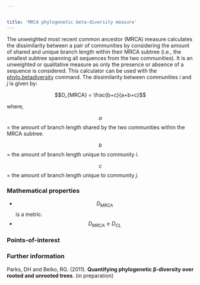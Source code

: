 ```yaml
---


title: 'MRCA phylogenetic beta-diversity measure'
---
```

The unweighted most recent common ancestor (MRCA) measure calculates the
dissimilarity between a pair of communities by considering the amount of
shared and unique branch length within their MRCA subtree (i.e., the
smallest subtree spanning all sequences from the two communities). It is
an unweighted or qualitative measure as only the presence or absence of
a sequence is considered. This calculator can be used with the
[phylo.betadiversity](phylo.betadiversity) command. The
dissimilarity between communities *i* and *j* is given by:

$$D_{MRCA} = \frac{b+c}{a+b+c}$$

where,

$$a$$ = the amount of branch length shared by the two communities within
the MRCA subtree.

$$b$$ = the amount of branch length unique to community *i*.

$$c$$ = the amount of branch length unique to community *j*.

### Mathematical properties

-   $$D_{MRCA}$$ is a metric.
-   $$D_{MRCA} \ge D_{CL}$$

### Points-of-interest

### Further information

Parks, DH and Beiko, RG. (2011). **Quantifying phylogenetic β-diversity
over rooted and unrooted trees**. (in preparation)
